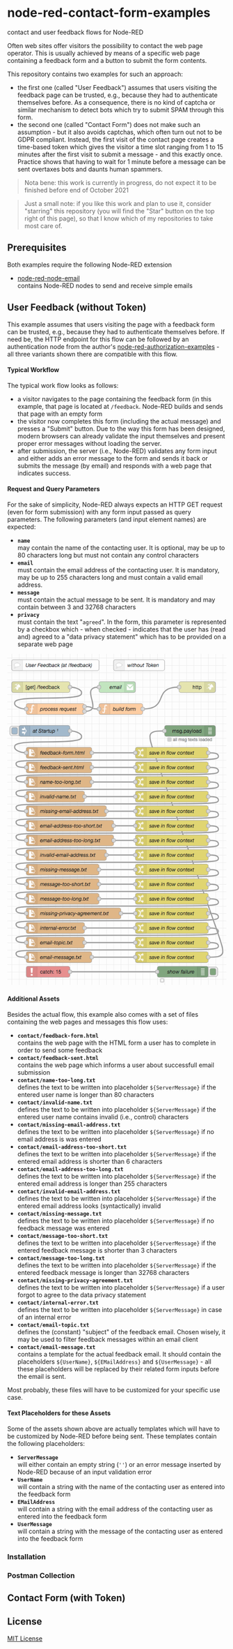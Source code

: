 # node-red-contact-form-examples #

contact and user feedback flows for Node-RED

Often web sites offer visitors the possibility to contact the web page operator. This is usually achieved by means of a specific web page containing a feedback form and a button to submit the form contents.

This repository contains two examples for such an approach:

* the first one (called "User Feedback") assumes that users visiting the feedback page can be trusted, e.g., because they had to authenticate themselves before. As a consequence, there is no kind of captcha or similar mechanism to detect bots which try to submit SPAM through this form.
* the second one (called "Contact Form") does not make such an assumption - but it also avoids captchas, which often turn out not to be GDPR compliant. Instead, the first visit of the contact page creates a time-based token which gives the visitor a time slot ranging from 1 to 15 minutes after the first visit to submit a message - and this exactly once. Practice shows that having to wait for 1 minute before a message can be sent overtaxes bots and daunts human spammers. 

> Nota bene: this work is currently in progress, do not expect it to be finished before end of October 2021

> Just a small note: if you like this work and plan to use it, consider "starring" this repository (you will find the "Star" button on the top right of this page), so that I know which of my repositories to take most care of.

## Prerequisites ##

Both examples require the following Node-RED extension

* [node-red-node-email](https://github.com/node-red/node-red-nodes/tree/master/social/email)<br>contains Node-RED nodes to send and receive simple emails

## User Feedback (without Token) ##

This example assumes that users visiting the page with a feedback form can be trusted, e.g., because they had to authenticate themselves before. If need be, the HTTP endpoint for this flow can be followed by an authentication node from the author's [node-red-authorization-examples](https://github.com/rozek/node-red-authorization-examples) - all three variants shown there are compatible with this flow.

#### Typical Workflow ####

The typical work flow looks as follows:

* a visitor navigates to the page containing the feedback form (in this example, that page is located at `/feedback`. Node-RED builds and sends that page with an empty form
* the visitor now completes this form (including the actual message) and presses a "Submit" button. Due to the way this form has been designed, modern browsers can already validate the input themselves and present proper error messages without loading the server.
* after submission, the server (i.e., Node-RED) validates any form input and either adds an error message to the form and sends it back or submits the message (by email) and responds with a web page that indicates success.

#### Request and Query Parameters ####

For the sake of simplicity, Node-RED always expects an HTTP GET request (even for form submission) with any form input passed as query parameters. The following parameters (and input element names) are expected:

* **`name`**<br>may contain the name of the contacting user. It is optional, may be up to 80 characters long but must not contain any control characters
* **`email`**<br>must contain the email address of the contacting user. It is mandatory, may be up to 255 characters long and must contain a valid email address.
* **`message`**<br>must contain the actual message to be sent. It is mandatory and may contain between 3 and 32768 characters
* **`privacy`**<br>must contain the text "`agreed`". In the form, this parameter is represented by a checkbox which - when checked - indicates that the user has (read and) agreed to a "data privacy statement" which has to be provided on a separate web page

![](user-feedback.png)

#### Additional Assets ####

Besides the actual flow, this example also comes with a set of files containing the web pages and messages this flow uses:

* **`contact/feedback-form.html`**<br>contains the web page with the HTML form a user has to complete in order to send some feedback
* **`contact/feedback-sent.html`**<br>contains the web page which informs a user about successfull email submission
* **`contact/name-too-long.txt`**<br>defines the text to be written into placeholder `${ServerMessage}` if the entered user name is longer than 80 characters
* **`contact/invalid-name.txt`**<br>defines the text to be written into placeholder `${ServerMessage}` if the entered user name contains invalid (i.e., control) characters
* **`contact/missing-email-address.txt`**<br>defines the text to be written into placeholder `${ServerMessage}` if no email address is was entered
* **`contact/email-address-too-short.txt`**<br>defines the text to be written into placeholder `${ServerMessage}` if the entered email address is shorter than 6 characters
* **`contact/email-address-too-long.txt`**<br>defines the text to be written into placeholder `${ServerMessage}` if the entered email address is longer than 255 characters
* **`contact/invalid-email-address.txt`**<br>defines the text to be written into placeholder `${ServerMessage}` if the entered email address looks (syntactically) invalid
* **`contact/missing-message.txt`**<br>defines the text to be written into placeholder `${ServerMessage}` if no feedback message was entered
* **`contact/message-too-short.txt`**<br>defines the text to be written into placeholder `${ServerMessage}` if the entered feedback message is shorter than 3 characters
* **`contact/message-too-long.txt`**<br>defines the text to be written into placeholder `${ServerMessage}` if the entered feedback message is longer than 32768 characters
* **`contact/missing-privacy-agreement.txt`**<br>defines the text to be written into placeholder `${ServerMessage}` if a user forgot to agree to the data privacy statement 
* **`contact/internal-error.txt`**<br>defines the text to be written into placeholder `${ServerMessage}` in case of an internal error
* **`contact/email-topic.txt`**<br>defines the (constant) "subject" of the feedback email. Chosen wisely, it may be used to filter feedback messages within an email client
* **`contact/email-message.txt`**<br>contains a template for the actual feedback email. It should contain the placeholders `${UserName}`, `${EMailAddress}` and `${UserMessage}` - all these placeholders will be replaced by their related form inputs before the email is sent.

Most probably, these files will have to be customized for your specific use case.

#### Text Placeholders for these Assets ####

Some of the assets shown above are actually templates which will have to be customized by Node-RED before being sent. These templates contain the following placeholders:

* **`ServerMessage`**<br>will either contain an empty string (`''`) or an error message inserted by Node-RED because of an input validation error
* **`UserName`**<br>will contain a string with the name of the contacting user as entered into the feedback form
* **`EMailAddress`**<br>will contain a string with the email address of the contacting user as entered into the feedback form
* **`UserMessage`**<br>will contain a string with the message of the contacting user as entered into the feedback form

### Installation ###



### Postman Collection ###



## Contact Form (with Token) ##


## License ##

[MIT License](LICENSE.md)
